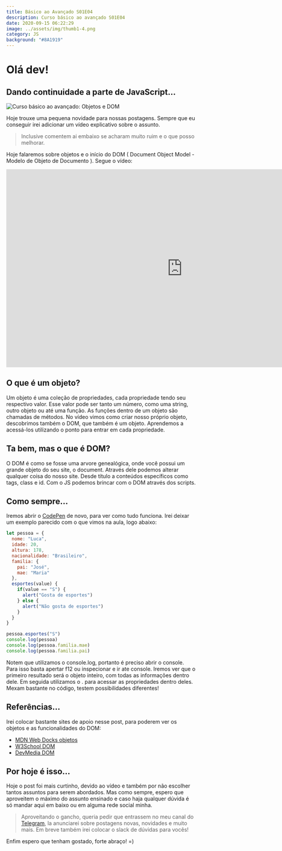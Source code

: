 ```yaml
---
title: Básico ao Avançado S01E04
description: Curso básico ao avançado S01E04
date: 2020-09-15 06:22:29
image: ../assets/img/thumb1-4.png
category: JS
background: "#8A1919"
---
```

# Olá dev!

## Dando continuidade a parte de JavaScript...

![Curso básico ao avançado: Objetos e DOM](../assets/img/thumb1-4.png)

Hoje trouxe uma pequena novidade para nossas postagens. Sempre que eu conseguir irei adicionar um vídeo explicativo sobre o assunto.

> Inclusive comentem ai embaixo se acharam muito ruim e o que posso melhorar.

Hoje falaremos sobre objetos e o início do DOM ( Document Object Model - Modelo de Objeto de Documento ). Segue o vídeo:

<iframe title="vídeo do episódio quatro da série básico ao avançado" width="933" height="525" src="https://www.youtube.com/embed/jz6qSdSEnSw" frameborder="0" allow="accelerometer; autoplay; clipboard-write; encrypted-media; gyroscope; picture-in-picture" allowfullscreen></iframe>

## O que é um objeto?
Um objeto é uma coleção de propriedades, cada propriedade tendo seu respectivo valor. Esse valor pode ser tanto um número, como uma string, outro objeto ou até uma função. As funções dentro de um objeto são chamadas de métodos. No vídeo vimos como criar nosso próprio objeto, descobrimos também o DOM, que também é um objeto. Aprendemos a acessá-los utilizando o ponto para entrar em cada propriedade.

## Ta bem, mas o que é DOM?

O DOM é como se fosse uma arvore genealógica, onde você possui um grande objeto do seu site, o document. Através dele podemos alterar qualquer coisa do nosso site. Desde título a conteúdos específicos como tags, class e id. Com o JS podemos brincar com o DOM através dos scripts.

## Como sempre...

Iremos abrir o [CodePen](https://codepen.io/pen/) de novo, para ver como tudo funciona.
Irei deixar um exemplo parecido com o que vimos na aula, logo abaixo:

```javascript
let pessoa = {
  nome: "Luca",
  idade: 20,
  altura: 178,
  nacionalidade: "Brasileiro",
  familia: {
    pai: "José",
    mae: "Maria"
  },
  esportes(value) {
    if(value == "S") {
      alert("Gosta de esportes")
    } else {
      alert("Não gosta de esportes")
    }
  }
}

pessoa.esportes("S")
console.log(pessoa)
console.log(pessoa.familia.mae)
console.log(pessoa.familia.pai)
```

Notem que utilizamos o console.log, portanto é preciso abrir o console. Para isso basta apertar f12 ou inspecionar e ir ate console. Iremos ver que o primeiro resultado será o objeto inteiro, com todas as informações dentro dele. Em seguida utilizamos o . para acessar as propriedades dentro deles. Mexam bastante no código, testem possibilidades diferentes!

## Referências...

Irei colocar bastante sites de apoio nesse post, para poderem ver os objetos e as funcionalidades do DOM:

* [MDN Web Docks objetos](https://developer.mozilla.org/pt-BR/docs/Aprender/JavaScript/Objetos/B%C3%A1sico)
* [W3School DOM ](https://www.w3schools.com/js/js_htmldom.asp)
* [DevMedia DOM](https://www.devmedia.com.br/trabalhando-com-dom-em-javascript/29039)

## Por hoje é isso...

Hoje o post foi mais curtinho, devido ao vídeo e também por não escolher tantos assuntos para serem abordados. Mas  como sempre, espero que aproveitem o máximo do assunto ensinado e caso haja qualquer dúvida é só mandar aqui em baixo ou em alguma rede social minha. 

> Aproveitando o gancho, queria pedir que entrassem no meu canal do [Telegram](https://t.me/lucaagrablog), la anunciarei sobre postagens novas, novidades e muito mais. Em breve também irei colocar o slack de dúvidas para vocês!

Enfim espero que tenham gostado, forte abraço! =)